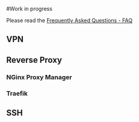 #Work in progress

Please read the [Frequently Asked Questions - FAQ](/start/faq)

## VPN

## Reverse Proxy

### NGinx Proxy Manager

### Traefik

## SSH